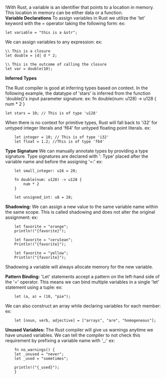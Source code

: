 !With Rust, a variable is an identifier that points to a location in memory. This location in memory can be either data or a function.
\
**Variable Declarations**
To assign variables in Rust we utilize the 'let' keyword with the = operator taking the following form:
	ex:

	let variable = "this is a &str";

We can assign variables to any expression:
	ex:

	\\ This is a closure
	let double = |d| d * 2;

	\\ This is the outcome of calling the closure
	let var = double(10);

**Inferred Types**

The Rust compiler is good at inferring types based on context. In the following example, the datatype of 'stars' is inferred from the function 'double()'s input parameter signature.
	ex:
	fn double(num: u128) -> u128 {
		num * 2
	}

	let stars = 10; // This is of type 'u128'

When there is no context for primitive types, Rust will fall back to 'i32' for untyped integer literals and 'f64' for untyped floating point literals.
	ex:
	
		let integer = 10; // This is of type 'i32'
		let float = 1.2; //This is of type 'f64'

**Type Signature**
We can manually annotate types by providing a type signature. Type signatures are declared with ': Type' placed after the variable name and before the assigning '=:'
	ex:

		let small_integer: u16 = 28;

		fn double(num: u128) -> u128 {
			num * 2
		}

		let unsigned_int: u8 = 28;

**Shadowing:**
We can assign a new value to the same variable name within the same scope. This is called shadowing and does not alter the original assignment:
	ex:

		let favorite = "orange";
		println!("{favorite}");

		let favorite = "cerulean";
		Println!("{favorite}");

		let favorite = "yellow";
		Println!("{favorite}");

Shadowing a variable will always allocate memory for the new variable.

**Pattern Binding:**
'Let' statements accept a pattern on the left-hand side of the '=' operator. This means we can bind multiple variables in a single 'let' statement using a tuple:
	ex:

		let (a, a) = (10, "pie");

We can also construct an array while declaring variables for each member:
	ex:

		let [noun, verb, adjective] = ["arrays", "are", "homogeneous"];

**Unused Variables:**
The Rust compiler will give us warnings anytime we have unused variables. We can tell the compiler to not check this requirement by prefixing a variable name with '_:'
	ex:

		fn no_warnings() {
		let _unused = "never";
		let _used = "sometimes";
		
		println!("{_used}");
		}

